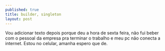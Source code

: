 ```yaml
---
published: true
title: builder, singleton
layout: post
---
```

Vou adicionar texto depois porque deu a hora de sexta feira, não fui beber com o pessoal da empresa pra terminar o trabalho e meu pc não conecta a internet. Estou no celular, amanha espero que de.